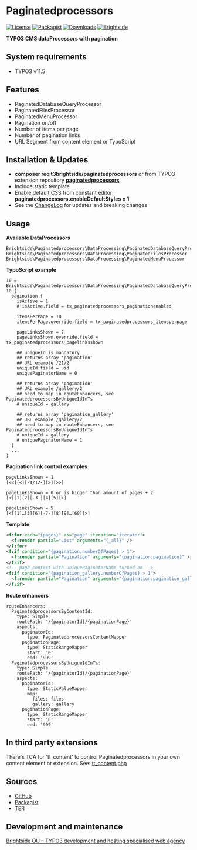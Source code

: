 # Paginatedprocessors
[![License](https://poser.pugx.org/t3brightside/paginatedprocessors/license)](LICENSE.txt)
[![Packagist](https://img.shields.io/packagist/v/t3brightside/paginatedprocessors.svg?style=flat)](https://packagist.org/packages/t3brightside/paginatedprocessors)
[![Downloads](https://poser.pugx.org/t3brightside/paginatedprocessors/downloads)](https://packagist.org/packages/t3brightside/paginatedprocessors)
[![Brightside](https://img.shields.io/badge/by-t3brightside.com-orange.svg?style=flat)](https://t3brightside.com)

**TYPO3 CMS dataProcessors with pagination**

## System requirements
- TYPO3 v11.5

## Features
- PaginatedDatabaseQueryProcessor
- PaginatedFilesProcessor
- PaginatedMenuProcessor
- Pagination on/off
- Number of items per page
- Number of pagination links
- URL Segment from content element or TypoScript

## Installation & Updates
- **composer req t3brightside/paginatedprocessors** or from TYPO3 extension repository **[paginatedprocessors](https://extensions.typo3.org/extension/paginatedprocessors/)**
- Include static template
- Enable default CSS from constant editor: **paginatedprocessors.enableDefaultStyles = 1**
- See the [ChangeLog](ChangeLog) for updates and breaking changes

## Usage
**Available DataProcessors**
```
Brightside\Paginatedprocessors\DataProcessing\PaginatedDatabaseQueryProcessor
Brightside\Paginatedprocessors\DataProcessing\PaginatedFilesProcessor
Brightside\Paginatedprocessors\DataProcessing\PaginatedMenuProcessor
```
**TypoScript example**
```
10 = Brightside\Paginatedprocessors\DataProcessing\PaginatedDatabaseQueryProcessor
10 {
  pagination {
    isActive = 1
    # isActive.field = tx_paginatedprocessors_paginationenabled

    itemsPerPage = 10
    itemsPerPage.override.field = tx_paginatedprocessors_itemsperpage

    pageLinksShown = 7
    pageLinksShown.override.field = tx_paginatedprocessors_pagelinksshown

    ## uniqueId is mandatory
    ## returns array 'pagination'
    ## URL example /21/2
    uniqueId.field = uid
    uniquePaginatorName = 0

    ## returns array 'pagination'
    ## URL example /gallery/2
    ## need to map in routeEnhancers, see PaginatedprocessorsByUnigueIdInTs
    # uniqueId = gallery

    ## returns array 'pagination_gallery'
    ## URL example /gallery/2
    ## need to map in routeEnhancers, see PaginatedprocessorsByUnigueIdInTs
    # uniqueId = gallery
    # uniquePaginatorName = 1
  }
  ...
}
```
**Pagination link control examples**
```
pageLinksShown = 1
[<<][<][-4/12-][>][>>]

pageLinksShown = 0 or is bigger than amount of pages + 2
[<][1][2][-3-][4][5][>]

pageLinksShown = 5
[<][1]…[5][6][-7-][8][9]…[60][>]
```
**Template**
```XML
<f:for each="{pages}" as="page" iteration="iterator">
  <f:render partial="List" arguments="{_all}" />
</f:for>
<f:if condition="{pagination.numberOfPages} > 1">
  <f:render partial="Pagination" arguments="{pagination:pagination}" />
</f:if>
<!-- page context with uniquePaginatorName turned on -->
<f:if condition="{pagination_gallery.numberOfPages} > 1">
  <f:render partial="Pagination" arguments="{pagination:pagination_gallery}" />
</f:if>
```
**Route enhancers**
```
routeEnhancers:
  PaginatedprocessorsByContentId:
    type: Simple
    routePath: '/{paginatorId}/{paginationPage}'
    aspects:
      paginatorId:
        type: PaginatedprocessorsContentMapper
      paginationPage:
        type: StaticRangeMapper
        start: '0'
        end: '999'
  PaginatedprocessorsByUnigueIdInTs:
    type: Simple
    routePath: '/{paginatorId}/{paginationPage}'
    aspects:
      paginatorId:
        type: StaticValueMapper
        map:
          files: files
          gallery: gallery
      paginationPage:
        type: StaticRangeMapper
        start: '0'
        end: '999'
```
## In third party extensions
There's TCA for 'tt_content' to control Paginatedprocessors in your own content element or extension. See: [tt_content.php](Configuration/Overrides/tt_content.php)
## Sources
-  [GitHub](https://github.com/t3brightside/paginatedprocessors)
-  [Packagist](https://packagist.org/packages/t3brightside/paginatedprocessors)
-  [TER](https://extensions.typo3.org/extension/paginatedprocessors/)

## Development and maintenance
[Brightside OÜ – TYPO3 development and hosting specialised web agency](https://t3brightside.com/ )
